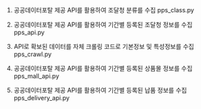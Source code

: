 1. 공공데이터포탈 제공 API를 활용하여 조달청 분류를 수집
pps_class.py

2. 공공데이터포탈 제공 API를 활용하여 기간별 등록된 조달청 정보를 수집
pps_api.py

3. API로 확보된 데이터를 자체 크롤링 코드로 기본정보 및 특성정보를 수집
pps_crawl.py

4. 공공데이터포탈 제공 API를 활용하여 기간별 등록된 상품몰 정보를 수집
pps_mall_api.py

5. 공공데이터포탈 제공 API를 활용하여 기간별 등록된 납품 정보를 수집
pps_delivery_api.py